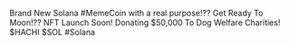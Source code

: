 Brand New Solana #MemeCoin with a real purpose!??
Get Ready To Moon!??
NFT Launch Soon!
Donating $50,000 To Dog Welfare Charities!
$HACHI $SOL #Solana

